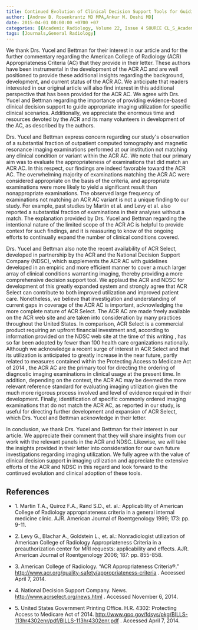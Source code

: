 ```yaml
---
title: Continued Evolution of Clinical Decision Support Tools for Guiding Imaging Utilization
author: [Andrew B. Rosenkrantz MD MPA,Ankur M. Doshi MD]
date: 2015-04-01 00:00:00 +0700 +07
categories: [{Academic Radiology, Volume 22, Issue 4 SOURCE CL_S_AcademicRadiologyVolume22Issue4 1}]
tags: [Journals,General Radiology]
---
```

We thank Drs. Yucel and Bettman for their interest in our article and for the further commentary regarding the American College of Radiology (ACR) Appropriateness Criteria (AC) that they provide in their letter. These authors have been instrumental in the development of the ACR AC and are well positioned to provide these additional insights regarding the background, development, and current status of the ACR AC. We anticipate that readers interested in our original article will also find interest in this additional perspective that has been provided for the ACR AC. We agree with Drs. Yucel and Bettman regarding the importance of providing evidence-based clinical decision support to guide appropriate imaging utilization for specific clinical scenarios. Additionally, we appreciate the enormous time and resources devoted by the ACR and its many volunteers in development of the AC, as described by the authors.

Drs. Yucel and Bettman express concern regarding our study's observation of a substantial fraction of outpatient computed tomography and magnetic resonance imaging examinations performed at our institution not matching any clinical condition or variant within the ACR AC. We note that our primary aim was to evaluate the appropriateness of examinations that did match an ACR AC. In this respect, our findings are indeed favorable toward the ACR AC. The overwhelming majority of examinations matching the ACR AC were considered appropriate on the basis of the criteria, and appropriate examinations were more likely to yield a significant result than nonappropriate examinations. The observed large frequency of examinations not matching an ACR AC variant is not a unique finding to our study. For example, past studies by Martin et al. and Levy et al. also reported a substantial fraction of examinations in their analyses without a match. The explanation provided by Drs. Yucel and Bettman regarding the intentional nature of the limited scope of the ACR AC is helpful to provide context for such findings, and it is reassuring to know of the ongoing efforts to continually expand the number of clinical conditions covered.

Drs. Yucel and Bettman also note the recent availability of ACR Select, developed in partnership by the ACR and the National Decision Support Company (NDSC), which supplements the ACR AC with guidelines developed in an empiric and more efficient manner to cover a much larger array of clinical conditions warranting imaging, thereby providing a more comprehensive decision support tool. We applaud the ACR and NDSC for development of this greatly expanded system and strongly agree that ACR Select can contribute to both improved utilization and improved patient care. Nonetheless, we believe that investigation and understanding of current gaps in coverage of the ACR AC is important, acknowledging the more complete nature of ACR Select. The ACR AC are made freely available on the ACR web site and are taken into consideration by many practices throughout the United States. In comparison, ACR Select is a commercial product requiring an upfront financial investment and, according to information provided on the NDSC web site at the time of this writing , has so far been adopted by fewer than 100 health care organizations nationally. Although we acknowledge a recent surge of interest in ACR Select and that its utilization is anticipated to greatly increase in the near future, partly related to measures contained within the Protecting Access to Medicare Act of 2014 , the ACR AC are the primary tool for directing the ordering of diagnostic imaging examinations in clinical usage at the present time. In addition, depending on the context, the ACR AC may be deemed the more relevant reference standard for evaluating imaging utilization given the much more rigorous process involved and level of evidence required in their development. Finally, identification of specific commonly ordered imaging examinations that do not match the ACR AC, as reported in our study, is useful for directing further development and expansion of ACR Select, which Drs. Yucel and Bettman acknowledge in their letter.

In conclusion, we thank Drs. Yucel and Bettman for their interest in our article. We appreciate their comment that they will share insights from our work with the relevant panels in the ACR and NDSC. Likewise, we will take the insights provided in their letter into consideration for our own future investigations regarding imaging utilization. We fully agree with the value of clinical decision support in imaging utilization and appreciate the extensive efforts of the ACR and NDSC in this regard and look forward to the continued evolution and clinical adoption of these tools.

## References

- 1\. Martin T.A., Quiroz F.A., Rand S.D., et. al.: Applicability of American College of Radiology appropriateness criteria in a general internal medicine clinic. AJR. American Journal of Roentgenology 1999; 173: pp. 9-11.


- 2\. Levy G., Blachar A., Goldstein L., et. al.: Nonradiologist utilization of American College of Radiology Appropriateness Criteria in a preauthorization center for MRI requests: applicability and effects. AJR. American Journal of Roentgenology 2006; 187: pp. 855-858.


- 3\.  American College of Radiology. “ACR Appropriateness Criteria®.”  http://www.acr.org/quality-safety/appropriateness-criteria  . Accessed April 7, 2014.


- 4\.  National Decision Support Company. News.  http://www.acrselect.org/news.html  . Accessed November 6, 2014.


- 5\.  United States Government Printing Office. H.R. 4302: Protecting Access to Medicare Act of 2014.  http://www.gpo.gov/fdsys/pkg/BILLS-113hr4302enr/pdf/BILLS-113hr4302enr.pdf  . Accessed April 7, 2014.